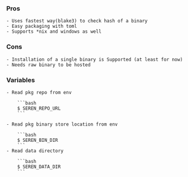 ### Pros
    
    - Uses fastest way(blake3) to check hash of a binary
    - Easy packaging with toml  
    - Supports *nix and windows as well


### Cons
    
    - Installation of a single binary is Supported (at least for now)
    - Needs raw binary to be hosted



### Variables

    - Read pkg repo from env 
            
        ```bash
        $ SEREN_REPO_URL
        ```

    - Read pkg binary store location from env

        ```bash
        $ SEREN_BIN_DIR
        ```
    - Read data directory

        ```bash
        $ SEREN_DATA_DIR
        ```
